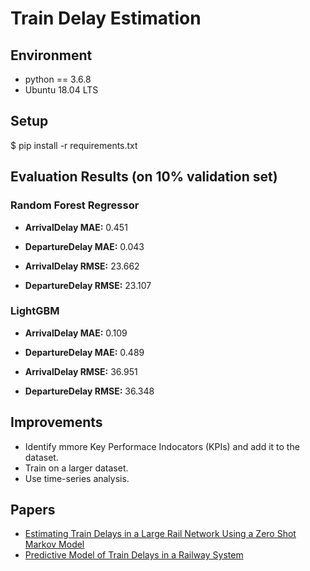 # Train Delay Estimation

## Environment
* python == 3.6.8
* Ubuntu 18.04 LTS

## Setup
$ pip install -r requirements.txt

## Evaluation Results (on 10% validation set)

### Random Forest Regressor
* **ArrivalDelay MAE:** 0.451
* **DepartureDelay MAE:** 0.043

* **ArrivalDelay RMSE:** 23.662
* **DepartureDelay RMSE:** 23.107

### LightGBM

* **ArrivalDelay MAE:** 0.109
* **DepartureDelay MAE:** 0.489

* **ArrivalDelay RMSE:** 36.951
* **DepartureDelay RMSE:** 36.348

## Improvements

* Identify mmore Key Performace Indocators (KPIs) and add it to the dataset.
* Train on a larger dataset. 
* Use time-series analysis.

## Papers
* [Estimating Train Delays in a Large Rail Network Using a Zero Shot Markov Model](https://ep.liu.se/ecp/069/059/ecp19069059.pdf)
* [Predictive Model of Train Delays in a Railway System](https://arxiv.org/pdf/1806.02825.pdf)

